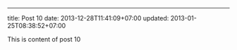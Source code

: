 ---
title: Post 10
date: 2013-12-28T11:41:09+07:00
updated: 2013-01-25T08:38:52+07:00

This is content of post 10